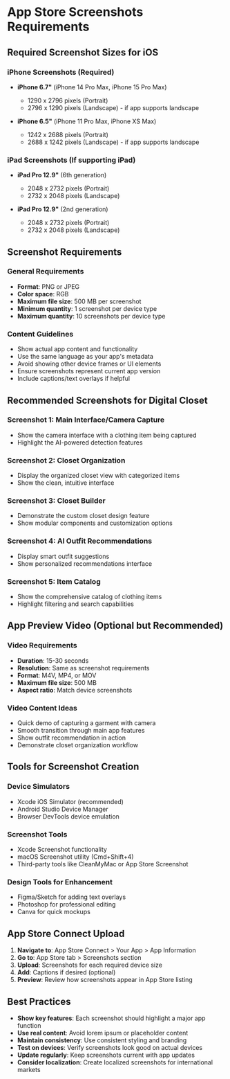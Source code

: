 # App Store Screenshots Requirements

## Required Screenshot Sizes for iOS

### iPhone Screenshots (Required)
- **iPhone 6.7"** (iPhone 14 Pro Max, iPhone 15 Pro Max)
  - 1290 x 2796 pixels (Portrait)
  - 2796 x 1290 pixels (Landscape) - if app supports landscape

- **iPhone 6.5"** (iPhone 11 Pro Max, iPhone XS Max)  
  - 1242 x 2688 pixels (Portrait)
  - 2688 x 1242 pixels (Landscape) - if app supports landscape

### iPad Screenshots (If supporting iPad)
- **iPad Pro 12.9"** (6th generation)
  - 2048 x 2732 pixels (Portrait)
  - 2732 x 2048 pixels (Landscape)

- **iPad Pro 12.9"** (2nd generation)
  - 2048 x 2732 pixels (Portrait) 
  - 2732 x 2048 pixels (Landscape)

## Screenshot Requirements

### General Requirements
- **Format**: PNG or JPEG
- **Color space**: RGB
- **Maximum file size**: 500 MB per screenshot
- **Minimum quantity**: 1 screenshot per device type
- **Maximum quantity**: 10 screenshots per device type

### Content Guidelines
- Show actual app content and functionality
- Use the same language as your app's metadata
- Avoid showing other device frames or UI elements
- Ensure screenshots represent current app version
- Include captions/text overlays if helpful

## Recommended Screenshots for Digital Closet

### Screenshot 1: Main Interface/Camera Capture
- Show the camera interface with a clothing item being captured
- Highlight the AI-powered detection features

### Screenshot 2: Closet Organization
- Display the organized closet view with categorized items
- Show the clean, intuitive interface

### Screenshot 3: Closet Builder
- Demonstrate the custom closet design feature
- Show modular components and customization options

### Screenshot 4: AI Outfit Recommendations  
- Display smart outfit suggestions
- Show personalized recommendations interface

### Screenshot 5: Item Catalog
- Show the comprehensive catalog of clothing items
- Highlight filtering and search capabilities

## App Preview Video (Optional but Recommended)

### Video Requirements
- **Duration**: 15-30 seconds
- **Resolution**: Same as screenshot requirements
- **Format**: M4V, MP4, or MOV
- **Maximum file size**: 500 MB
- **Aspect ratio**: Match device screenshots

### Video Content Ideas
- Quick demo of capturing a garment with camera
- Smooth transition through main app features
- Show outfit recommendation in action
- Demonstrate closet organization workflow

## Tools for Screenshot Creation

### Device Simulators
- Xcode iOS Simulator (recommended)
- Android Studio Device Manager
- Browser DevTools device emulation

### Screenshot Tools
- Xcode Screenshot functionality
- macOS Screenshot utility (Cmd+Shift+4)
- Third-party tools like CleanMyMac or App Store Screenshot

### Design Tools for Enhancement
- Figma/Sketch for adding text overlays
- Photoshop for professional editing
- Canva for quick mockups

## App Store Connect Upload

1. **Navigate to**: App Store Connect > Your App > App Information
2. **Go to**: App Store tab > Screenshots section
3. **Upload**: Screenshots for each required device size
4. **Add**: Captions if desired (optional)
5. **Preview**: Review how screenshots appear in App Store listing

## Best Practices

- **Show key features**: Each screenshot should highlight a major app function
- **Use real content**: Avoid lorem ipsum or placeholder content  
- **Maintain consistency**: Use consistent styling and branding
- **Test on devices**: Verify screenshots look good on actual devices
- **Update regularly**: Keep screenshots current with app updates
- **Consider localization**: Create localized screenshots for international markets